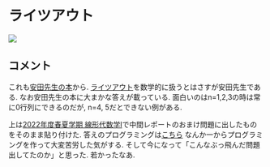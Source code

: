 #  ライツアウト

![](lightsout_jp.jpg)

## コメント
これも[安田先生の本](https://www.amazon.co.jp/ゲームで大学数学入門-スプラウトからオイラー-ゲッターまで-安田-健彦/dp/4320113446)から. [ライツアウト](https://ja.wikipedia.org/wiki/ライツアウト)を数学的に扱うとはさすが安田先生である. 
なお安田先生の本に大まかな答えが載っている. 
面白いのはn=1,2,3の時は常に0行列にできるのだが, n=4, 5だとできない例がある. 
 
上は[2022年度春夏学期 線形代数学I](https://masataka123.github.io/2022_summer_LA/)で中間レポートのおまけ問題に出したものをそのまま貼り付けた. 答えのプログラミングは[こちら](https://github.com/masataka123/2022_summer_LA/blob/main/material/0_midterm_report_2022s.ipynb)
なんか一からプログラミングを作って大変苦労した気がする. そして今になって「こんなぶっ飛んだ問題出してたのか」と思った. 若かったなあ. 
